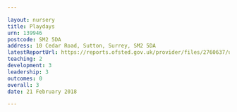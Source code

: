 ```yaml
---

layout: nursery
title: Playdays
urn: 139946
postcode: SM2 5DA
address: 10 Cedar Road, Sutton, Surrey, SM2 5DA
latestReportUrl: https://reports.ofsted.gov.uk/provider/files/2760637/urn/139946.pdf
teaching: 2
development: 3
leadership: 3
outcomes: 0
overall: 3
date: 21 February 2018

---
```


